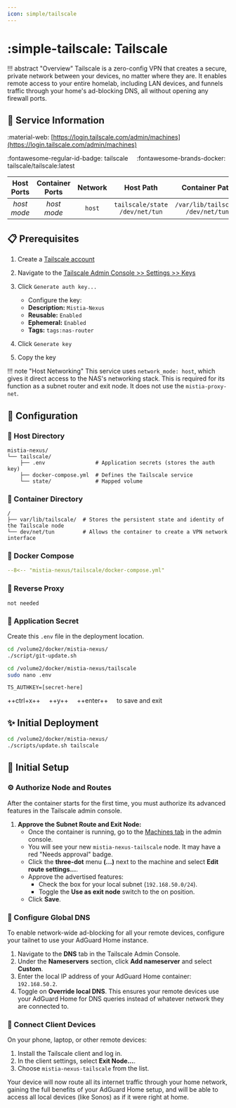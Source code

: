 ```yaml
---
icon: simple/tailscale
---
```


# :simple-tailscale: Tailscale

<!-- markdownlint-disable MD033 -->

!!! abstract "Overview"
    Tailscale is a zero-config VPN that creates a secure, private network between your devices, no matter where they are. It enables remote access to your entire homelab, including LAN devices, and funnels traffic through your home's ad-blocking DNS, all without opening any firewall ports.

## 📑 Service Information

:material-web: [https://login.tailscale.com/admin/machines](https://login.tailscale.com/admin/machines)

:fontawesome-regular-id-badge: tailscale &nbsp;&nbsp;&nbsp; :fontawesome-brands-docker: tailscale/tailscale:latest

| Host Ports | Container Ports | Network | Host Path | Container Path |
|:----------:|:---------------:|:-------:|:---------:|:--------------:|
| *host mode* | *host mode* | `host` | `tailscale/state`<br>`/dev/net/tun` | `/var/lib/tailscale`<br>`/dev/net/tun` |

## 📋 Prerequisites

1. Create a [Tailscale account](https://login.tailscale.com/login)  

2. Navigate to the [Tailscale Admin Console >> Settings >> Keys](https://login.tailscale.com/admin/settings/keys)

3. Click `Generate auth key...`
   - Configure the key:
   - **Description:** `Mistia-Nexus`
   - **Reusable:** `Enabled`
   - **Ephemeral:** `Enabled`
   - **Tags:** `tags:nas-router`

4. Click `Generate key`

5. Copy the key

!!! note "Host Networking"
    This service uses `network_mode: host`, which gives it direct access to the NAS's networking stack. This is required for its function as a subnet router and exit node. It does not use the `mistia-proxy-net`.

## 🔧 Configuration

### 📂 Host Directory

```text
mistia-nexus/
└── tailscale/
    ├── .env                # Application secrets (stores the auth key)
    ├── docker-compose.yml  # Defines the Tailscale service
    └── state/              # Mapped volume
```

### 📁 Container Directory

```text
/
├── var/lib/tailscale/  # Stores the persistent state and identity of the Tailscale node
└── dev/net/tun         # Allows the container to create a VPN network interface
```

### 🐋 Docker Compose

```yaml title="docker-compose.yml"
--8<-- "mistia-nexus/tailscale/docker-compose.yml"
```

### 🔀 Reverse Proxy

```text
not needed
```

### 📄 Application Secret

Create this `.env` file in the deployment location.

```bash
cd /volume2/docker/mistia-nexus/
./script/git-update.sh

cd /volume2/docker/mistia-nexus/tailscale
sudo nano .env
```

```text title=".env"
TS_AUTHKEY=[secret-here]
```

++ctrl+x++ &nbsp;&nbsp;&nbsp; ++y++ &nbsp;&nbsp;&nbsp; ++enter++ &nbsp;&nbsp;&nbsp; to save and exit

## ✨ Initial Deployment

```bash
cd /volume2/docker/mistia-nexus/
./scripts/update.sh tailscale
```

## 🚀 Initial Setup

### ⚙️ Authorize Node and Routes

After the container starts for the first time, you must authorize its advanced features in the Tailscale admin console.

1. **Approve the Subnet Route and Exit Node:**
    - Once the container is running, go to the [Machines tab](https://login.tailscale.com/admin/machines) in the admin console.
    - You will see your new `mistia-nexus-tailscale` node. It may have a red "Needs approval" badge.
    - Click the **three-dot** menu **(...)** next to the machine and select **Edit route settings...**.
    - Approve the advertised features:
        - Check the box for your local subnet (`192.168.50.0/24`).
        - Toggle the **Use as exit node** switch to the on position.
    - Click **Save**.

### 🔗 Configure Global DNS

To enable network-wide ad-blocking for all your remote devices, configure your tailnet to use your AdGuard Home instance.

1. Navigate to the **DNS** tab in the Tailscale Admin Console.
2. Under the **Nameservers** section, click **Add nameserver** and select **Custom**.
3. Enter the local IP address of your AdGuard Home container: `192.168.50.2`.
4. Toggle on **Override local DNS**. This ensures your remote devices use your AdGuard Home for DNS queries instead of whatever network they are connected to.

### 📱 Connect Client Devices

On your phone, laptop, or other remote devices:

1. Install the Tailscale client and log in.
2. In the client settings, select **Exit Node...**.
3. Choose `mistia-nexus-tailscale` from the list.

Your device will now route all its internet traffic through your home network, gaining the full benefits of your AdGuard Home setup, and will be able to access all local devices (like Sonos) as if it were right at home.
